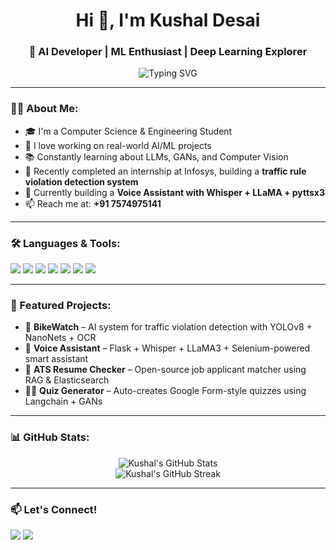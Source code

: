 <h1 align="center">Hi 👋, I'm Kushal Desai</h1>
<h3 align="center">🚀 AI Developer | ML Enthusiast | Deep Learning Explorer</h3>

<p align="center">
  <img src="https://readme-typing-svg.herokuapp.com?font=Fira+Code&duration=2000&pause=1000&center=true&vCenter=true&width=435&lines=Passionate+AI+Developer;Loves+building+real-world+ML+projects;Exploring+the+world+of+LLMs" alt="Typing SVG" />
</p>

---

### 👨‍💻 About Me:
- 🎓 I'm a Computer Science & Engineering Student
- 🤖 I love working on real-world AI/ML projects
- 📚 Constantly learning about LLMs, GANs, and Computer Vision
- 🔭 Recently completed an internship at Infosys, building a **traffic rule violation detection system**
- 🌱 Currently building a **Voice Assistant with Whisper + LLaMA + pyttsx3**
- 📫 Reach me at: **+91 7574975141**

---

### 🛠️ Languages & Tools:
<p align="left">
  <img src="https://img.shields.io/badge/Python-3776AB?style=for-the-badge&logo=python&logoColor=white"/>
  <img src="https://img.shields.io/badge/TensorFlow-FF6F00?style=for-the-badge&logo=tensorflow&logoColor=white"/>
  <img src="https://img.shields.io/badge/OpenCV-27338e?style=for-the-badge&logo=opencv&logoColor=white"/>
  <img src="https://img.shields.io/badge/Streamlit-FF4B4B?style=for-the-badge&logo=streamlit&logoColor=white"/>
  <img src="https://img.shields.io/badge/PostgreSQL-316192?style=for-the-badge&logo=postgresql&logoColor=white"/>
  <img src="https://img.shields.io/badge/Flask-000000?style=for-the-badge&logo=flask&logoColor=white"/>
  <img src="https://img.shields.io/badge/GitHub-181717?style=for-the-badge&logo=github&logoColor=white"/>
</p>

---

### 🚀 Featured Projects:
- 🛵 **BikeWatch** – AI system for traffic violation detection with YOLOv8 + NanoNets + OCR  
- 🧠 **Voice Assistant** – Flask + Whisper + LLaMA3 + Selenium-powered smart assistant  
- 🧾 **ATS Resume Checker** – Open-source job applicant matcher using RAG & Elasticsearch  
- 👨‍🎓 **Quiz Generator** – Auto-creates Google Form-style quizzes using Langchain + GANs  

---

### 📊 GitHub Stats:

<p align="center">
  <img src="https://github-readme-stats.vercel.app/api?username=KushalDesai01&show_icons=true&theme=radical" alt="Kushal's GitHub Stats" />
  <br />
  <img src="https://github-readme-streak-stats.herokuapp.com/?user=KushalDesai01&theme=radical" alt="Kushal's GitHub Streak" />
</p>

---

### 📫 Let's Connect!
<p align="left">
  <a href="mailto:kushaldesai.cse@gmail.com"><img src="https://img.shields.io/badge/Gmail-D14836?style=for-the-badge&logo=gmail&logoColor=white"></a>
  <a href="https://wa.me/917574975141"><img src="https://img.shields.io/badge/WhatsApp-25D366?style=for-the-badge&logo=whatsapp&logoColor=white"></a>
</p>

